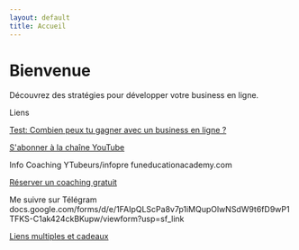 ```yaml
---
layout: default
title: Accueil
---
```

# Bienvenue
Découvrez des stratégies pour développer votre business en ligne.

Liens

<a href="http://forms.gle/PPhe2kUfzohxfQpp6">Test: Combien peux tu gagner avec un business en ligne ?</a>

<a href="http://youtube.com/@SteffyCDbusinesscoaching/?sub_confirmation=1">S'abonner à la chaîne YouTube</a>



Info Coaching YTubeurs/infopre
funeducationacademy.com

<a href="http://calendly.com/coaching-infopreneurs/decouverte?month=2024-01">Réserver un coaching gratuit</a>


Me suivre sur Télégram
docs.google.com/forms/d/e/1FAIpQLScPa8v7p1iMQupOlwNSdW9t6fD9wP1TFKS-C1ak424ckBKupw/viewform?usp=sf_link

<a href="http://mtr.bio/funeducationacademycom">Liens multiples et cadeaux</a> 



